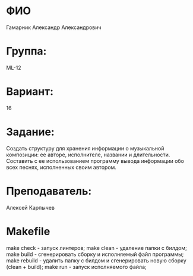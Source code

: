 # ФИО

Гамарник Александр Александрович

# Группа:

ML-12

# Вариант:

16

# Задание:

Создать структуру для хранения информации о музыкальной композиции: ее авторе, исполнителе, названии и длительности. Составить с ее использованием программу вывода информации обо всех песнях, исполненных своим автором.

# Преподаватель:

Алексей Карпычев

# Makefile

make check - запуск линтеров;
make clean - удаление папки с билдом;
make build - сгенерировать сборку и исполняемый файл программы;
make rebuild - удалить папку с билдом и сгенерировать новую сборку (clean + build);
make run - запуск исполняемого файла;
